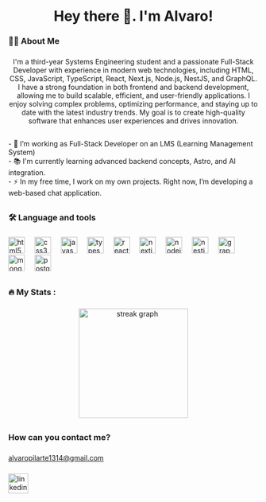 <h1 align="center">Hey there 👋. I'm Alvaro!</h1>

###

<h3 align="left">👩‍💻  About Me</h3>

###

<p align="center">I'm a third-year Systems Engineering student and a passionate Full-Stack Developer with experience in modern web technologies, including HTML, CSS, JavaScript, TypeScript, React, Next.js, Node.js, NestJS, and GraphQL. I have a strong foundation in both frontend and backend development, allowing me to build scalable, efficient, and user-friendly applications. I enjoy solving complex problems, optimizing performance, and staying up to date with the latest industry trends. My goal is to create high-quality software that enhances user experiences and drives innovation.</p>
<h2 />

###

<p align="left">
- 🔭 I’m working as Full-Stack Developer on an LMS (Learning Management System)<br>
- 📚 I'm currently learning advanced backend concepts, Astro, and AI integration.<br>
- ⚡ In my free time, I work on my own projects. Right now, I’m developing a web-based chat application.
</p>
<h2 />

###

<h3 align="left">🛠 Language and tools</h3>

###

<div align="left">
  <img src="https://cdn.jsdelivr.net/gh/devicons/devicon/icons/html5/html5-original.svg" height="33" alt="html5 logo"  />
  <img width="12" />
  <img src="https://cdn.jsdelivr.net/gh/devicons/devicon/icons/css3/css3-original.svg" height="33" alt="css3 logo"  />
  <img width="12" />
  <img src="https://cdn.jsdelivr.net/gh/devicons/devicon/icons/javascript/javascript-original.svg" height="33" alt="javascript logo"  />
  <img width="12" />
  <img src="https://cdn.jsdelivr.net/gh/devicons/devicon/icons/typescript/typescript-original.svg" height="33" alt="typescript logo"  />
  <img width="12" />
  <img src="https://cdn.jsdelivr.net/gh/devicons/devicon/icons/react/react-original.svg" height="33" alt="react logo"  />
  <img width="12" />
  <img src="https://cdn.jsdelivr.net/gh/devicons/devicon/icons/nextjs/nextjs-original.svg" height="33" alt="nextjs logo"  />
  <img width="12" />
  <img src="https://cdn.jsdelivr.net/gh/devicons/devicon/icons/nodejs/nodejs-original.svg" height="33" alt="nodejs logo"  />
  <img width="12" />
  <img src="https://cdn.jsdelivr.net/gh/devicons/devicon/icons/nestjs/nestjs-original.svg" height="33" alt="nestjs logo"  />
  <img width="12" />
  <img src="https://cdn.jsdelivr.net/gh/devicons/devicon/icons/graphql/graphql-plain.svg" height="33" alt="graphql logo"  />
  <img width="12" />
  <img src="https://cdn.jsdelivr.net/gh/devicons/devicon/icons/mongodb/mongodb-original.svg" height="33" alt="mongodb logo"  />
  <img width="12" />
  <img src="https://cdn.jsdelivr.net/gh/devicons/devicon/icons/postgresql/postgresql-original.svg" height="33" alt="postgresql logo"  />
  <h2 />
</div>

###

<h3 align="left">🔥   My Stats :</h3>

###

<div align="center">
  <img src="https://github-readme-streak-stats.herokuapp.com/?user=apilarteq&theme=dark&hide_border=false" height="220" alt="streak graph"  />
  <h2 />
</div>

###

<h3>How can you contact me?</h3>

###

alvaropilarte1314@gmail.com

###

<div align="left">
  <a href="https://www.linkedin.com/in/apilarte/"><img src="https://upload.wikimedia.org/wikipedia/commons/8/81/LinkedIn_icon.svg" alt="linkedin logo" width="40"></a>
</div>

###
